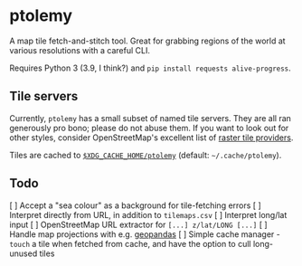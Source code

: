 # ptolemy

A map tile fetch-and-stitch tool. Great for grabbing regions of the world at various resolutions with a careful CLI.

Requires Python 3 (3.9, I think?) and `pip install requests alive-progress`.

## Tile servers

Currently, `ptolemy` has a small subset of named tile servers. They are all ran generously pro bono; please do not abuse them. If you want to look out for other styles, consider OpenStreetMap's excellent list of [raster tile providers](https://wiki.openstreetmap.org/wiki/Raster_tile_providers).

Tiles are cached to [`$XDG_CACHE_HOME/ptolemy`](https://xdgbasedirectoryspecification.com) (default: `~/.cache/ptolemy`).

## Todo

[ ] Accept a "sea colour" as a background for tile-fetching errors
[ ] Interpret directly from URL, in addition to `tilemaps.csv`
[ ] Interpret long/lat input
[ ] OpenStreetMap URL extractor for `[...] z/lat/LONG [...]`
[ ] Handle map projections with e.g. [geopandas](https://geopandas.org/en/stable/docs/user_guide/projections.html)
[ ] Simple cache manager - `touch` a tile when fetched from cache, and have the option to cull long-unused tiles